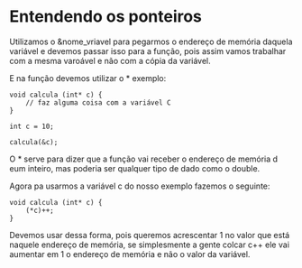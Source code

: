 # Entendendo os ponteiros

Utilizamos o &nome_vriavel para pegarmos o endereço de memória daquela variável e devemos passar isso para a função, pois assim vamos trabalhar com a mesma varoável e não com a cópia da variável.

E na função devemos utilizar o \* exemplo:

    void calcula (int* c) {
        // faz alguma coisa com a variável C
    }

    int c = 10;

    calcula(&c);

O \* serve para dizer que a função vai receber o endereço de memória d eum inteiro, mas poderia ser qualquer tipo de dado como o double.

Agora pa usarmos a variável c do nosso exemplo fazemos o seguinte:

    void calcula (int* c) {
        (*c)++;
    }

Devemos usar dessa forma, pois queremos acrescentar 1 no valor que está naquele endereço de memória, se simplesmente a gente colcar c++ ele vai aumentar em 1 o endereço de memória e não o valor da variável.
